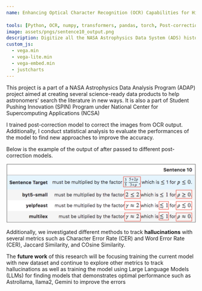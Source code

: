 ```yaml
---
name: Enhancing Optical Character Recognition (OCR) Capabilities for Historical Documents

tools: [Python, OCR, numpy, transformers, pandas, torch, Post-correction]
image: assets/pngs/sentence10_output.png
description: Digitize all the NASA Astrophysics Data System (ADS) historical text by using Optical Character Recognition (OCR) s
custom_js:
  - vega.min
  - vega-lite.min
  - vega-embed.min
  - justcharts
---
```


This project is a part of a NASA Astrophysics Data Analysis Program (ADAP) project aimed at creating several science-ready data products to help astronomers’ search the literature in new ways. It is also a part of Student Pushing Innovation (SPIN) Program under National Center for Supercomputing Applications (NCSA)

I trained post-correction model to correct the images from OCR output. Additionally, I conduct statistical analysis to evaluate the performances of the model to find new approaches to improve the accuracy.

Below is the example of the output of after passed to different post-correction models.

![OCR Output](/assets/pngs/sentence10_output.png)

Additionally, we investigated different methods to track **hallucinations** with several metrics such as Character Error Rate (CER) and Word Error Rate (CER), Jaccard Similarity, and COsine Similarity.

The **future work** of this research will be focusing training the current model with new dataset and continue to explore other metrics to track hallucinations as well as training the model using Large Language Models (LLMs) for finding models that demonstrates optimal performance such as Astrollama, llama2, Gemini to improve the errors




